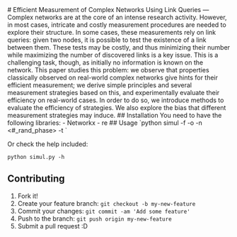 <snippet>
  <content>
# Efficient Measurement of Complex Networks Using Link Queries
—Complex networks are at the core of an intense research activity. However, in most cases, intricate and costly measurement procedures are needed to explore their structure. In some cases, these measurements rely on link queries: given two nodes, it is possible to test the existence of a link between them. These tests may be costly, and thus minimizing their number while maximizing the number of discovered links is a key issue. This is a challenging task, though, as initially no information is known on the network. This paper studies this problem: we observe that properties classically observed on real-world complex networks give hints for their efficient measurement; we derive simple principles and several measurement strategies based on this, and experimentally evaluate their efficiency on real-world cases. In order to do so, we introduce methods to evaluate the efficiency of strategies. We also explore the bias that different measurement strategies may induce.
## Installation
You need to have the following libraries:
  - Networkx
  - re
## Usage
`python simul -f <input_graph> -o <output_measurments> -n <#_rand_phase> -t <strategie_name:{TBF, TBFC, Complete, V-random,..}>`

Or check the help included:

`python simul.py -h`

## Contributing
1. Fork it!
2. Create your feature branch: `git checkout -b my-new-feature`
3. Commit your changes: `git commit -am 'Add some feature'`
4. Push to the branch: `git push origin my-new-feature`
5. Submit a pull request :D
